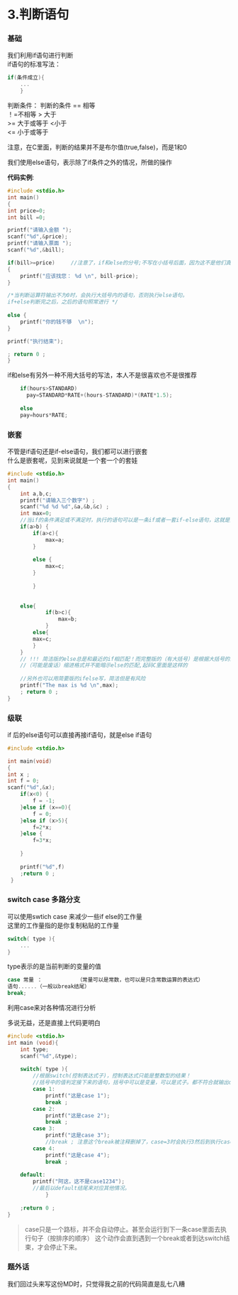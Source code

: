 # 3.判断语句

### 基础
我们利用if语句进行判断  
if语句的标准写法：
```C
if(条件成立){
    ... 
    }    
```  

判断条件：
判断的条件 
	== 相等   
    ！=不相等 
	> 大于    
    >= 大于或等于 
	<小于     
    <= 小于或等于   

注意，在C里面，判断的结果并不是布尔值(true,false)，而是1和0  
   
我们使用else语句，表示除了if条件之外的情况，所做的操作  

**代码实例**:  

```C
#include <stdio.h>
int main()
{
int price=0;
int bill =0;

printf("请输入金额 ");
scanf("%d",&price); 
printf("请输入票面 ");
scanf("%d",&bill); 

if(bill>=price)     //注意了，if和else的分号;不写在小括号后面，因为这不是他们真正“结束”的地方 
{
	printf("应该找您： %d \n", bill-price);
}

/*当判断运算符输出不为0时，会执行大括号内的语句，否则执行else语句。
if+else判断完之后，之后的语句照常进行 */
 
else {
	printf("你的钱不够  \n"); 
}

printf("执行结束"); 

; return 0 ;
}
```  

if和else有另外一种不用大括号的写法，本人不是很喜欢也不是很推荐  
```C
	if(hours>STANDARD)
	  pay=STANDARD*RATE+(hours-STANDARD)*(RATE*1.5);
	
	else
	pay=hours*RATE;
```

### 嵌套
不管是if语句还是if-else语句，我们都可以进行嵌套  
什么是嵌套呢，见到来说就是一个套一个的套娃  

```C
#include <stdio.h>
int main()
{
	int a,b,c;
	printf("请输入三个数字") ;
	scanf("%d %d %d",&a,&b,&c) ;	
	int max=0;
    //当if的条件满足或不满足时，执行的语句可以是一条if或者一套if-else语句，这就是嵌套的if语句 
	if(a>b)	{
		if(a>c){
			max=a;
		}
		
		else {
			max=c;
		}
		
		}
		
		
	else{
			if(b>c){
				max=b;
			}
		else{
		max=c;
		}
	}
	// !!! 简洁版的else总是和最近的if相匹配！而完整版的（有大括号）是根据大括号的划分的范围匹配的！
	//（可能是废话）缩进格式并不能暗示else的匹配,起码C里面是这样的	
			
	//另外也可以用简要版的ifelse写，简洁但是有风险 
	printf("The max is %d \n",max);
	; return 0 ;
}
```

### 级联
if 后的else语句可以直接再接if语句，就是else if语句  
```C
#include <stdio.h>

int main(void)
{ 
int x ;
int f = 0;
scanf("%d",&x);
    if(x<0) {
    	f = -1;
	}else if (x==0){
		f = 0;
	}else if (x>5){
		f=2*x;
	}else {
		f=3*x;
		
	}
	
	printf("%d",f)
	;return 0 ;
 }
```  

### switch case 多路分支
可以使用swtich case 来减少一些if else的工作量  
这里的工作量指的是你复制粘贴的工作量  

```C
switch( type ){
    ...
}
```
type表示的是当前判断的变量的值

```C
case 常量 ：           （常量可以是常数，也可以是只含常数运算的表达式） 
语句......（一般以break结尾）
break; 
```
利用case来对各种情况进行分析

多说无益，还是直接上代码更明白   

```C
#include <stdio.h>
int main (void){
	int type;
	scanf("%d",&type);
	 
	switch( type ){
		//根据switch(控制表达式子)，控制表达式只能是整数型的结果！ 
		//括号中的值判定接下来的语句，括号中可以是变量，可以是式子。都不符合就输出default。 
		case 1: 
			printf("这是case 1");
			break ; 
		case 2:
			printf("这是case 2");
			break ; 
		case 3:
			printf("这是case 3");
			//break ; 注意这个break被注释删掉了，case=3时会执行3然后到执行case4后停止！ 
		case 4:
			printf("这是case 4");
			break ; 
	
	default:
		printf("阿这，这不是case1234");
		//最后以default结尾来对应其他情况。 
			}
	
	;return 0 ;
}
```
>case只是一个路标，并不会自动停止。甚至会运行到下一条case里面去执行句子（按排序的顺序）
>这个动作会直到遇到一个break或者到达switch结束，才会停止下来。

### 题外话
我们回过头来写这份MD时，只觉得我之前的代码简直是乱七八糟  
